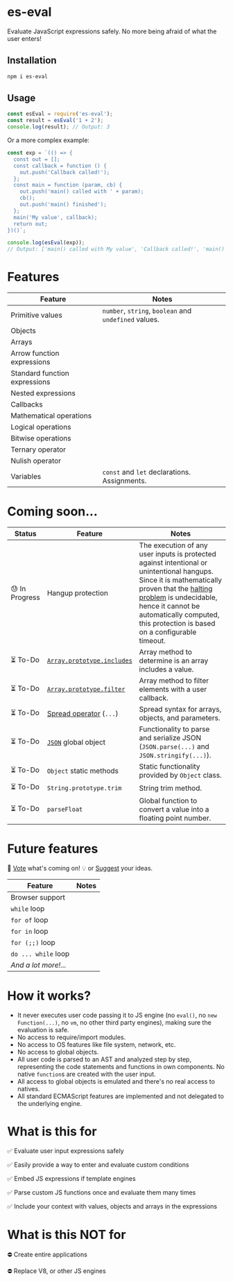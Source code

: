 # es-eval

Evaluate JavaScript expressions safely.
No more being afraid of what the user enters!

## Installation

```bash
npm i es-eval
```

## Usage

```js
const esEval = require('es-eval');
const result = esEval('1 + 2');
console.log(result); // Output: 3
```

Or a more complex example:

```js
const exp = `(() => {
  const out = [];
  const callback = function () {
    out.push('Callback called!');
  };
  const main = function (param, cb) {
    out.push('main() called with ' + param);
    cb();
    out.push('main() finished');
  };
  main('My value', callback);
  return out;
})()`;

console.log(esEval(exp));
// Output: ['main() called with My value', 'Callback called!', 'main() finished']
```

# Features

| Feature | Notes |
|---------|-------|
| Primitive values | `number`, `string`, `boolean` and `undefined` values. |
| Objects | |
| Arrays | |
| Arrow function expressions | |
| Standard function expressions | |
| Nested expressions | |
| Callbacks | |
| Mathematical operations | |
| Logical operations | |
| Bitwise operations | |
| Ternary operator | |
| Nulish operator | |
| Variables | `const` and `let` declarations. Assignments. |

# Coming soon...

| Status | Feature | Notes |
|--------|---------|-------|
| 😓 In Progress | Hangup protection | The execution of any user inputs is protected against intentional or unintentional hangups. Since it is mathematically proven that the [halting problem](https://en.wikipedia.org/wiki/Halting_problem) is undecidable, hence it cannot be automatically computed, this protection is based on a configurable timeout. |
| :hourglass_flowing_sand: To-Do | [`Array.prototype.includes`](https://developer.mozilla.org/en-US/docs/Web/JavaScript/Reference/Global_Objects/Array/includes) | Array method to determine is an array includes a value. |
| :hourglass_flowing_sand: To-Do | [`Array.prototype.filter`](https://developer.mozilla.org/en-US/docs/Web/JavaScript/Reference/Global_Objects/Array/filter) | Array method to filter elements with a user callback. |
| :hourglass_flowing_sand: To-Do | [Spread operator](https://developer.mozilla.org/en-US/docs/Web/JavaScript/Reference/Operators/Spread_syntax) (`...`) | Spread syntax for arrays, objects, and parameters. |
| :hourglass_flowing_sand: To-Do | [`JSON`](https://developer.mozilla.org/en-US/docs/Web/JavaScript/Reference/Global_Objects/JSON) global object | Functionality to parse and serialize JSON (`JSON.parse(...)` and `JSON.stringify(...)`). |
| :hourglass_flowing_sand: To-Do | `Object` static methods | Static functionality provided by `Object` class. |
| :hourglass_flowing_sand: To-Do | `String.prototype.trim` | String trim method. |
| :hourglass_flowing_sand: To-Do | `parseFloat` | Global function to convert a value into a floating point number. |

# Future features

:incoming_envelope: [Vote](http://etc.ch/YzCv) what's coming on! :bulb: or [Suggest](https://github.com/danielduarte/es-eval/issues/new) your ideas.

| Feature | Notes |
|---------|-------|
| Browser support | |
| `while` loop | |
| `for of` loop | |
| `for in` loop | |
| `for (;;)` loop | |
| `do ... while` loop | |
| *And a lot more!...* | |

# How it works?

- It never executes user code passing it to JS engine (no `eval()`, no `new Function(...)`, no `vm`, no other third party engines), making sure the evaluation is safe.
- No access to require/import modules.
- No access to OS features like file system, network, etc.
- No access to global objects.
- All user code is parsed to an AST and analyzed step by step, representing the code statements and functions in own components. No native `function`s are created with the user input.
- All access to global objects is emulated and there's no real access to natives.
- All standard ECMAScript features are implemented and not delegated to the underlying engine.

# What is this for

:white_check_mark: Evaluate user input expressions safely

:white_check_mark: Easily provide a way to enter and evaluate custom conditions 

:white_check_mark: Embed JS expressions if template engines

:white_check_mark: Parse custom JS functions once and evaluate them many times

:white_check_mark: Include your context with values, objects and arrays in the expressions


# What is this **NOT** for

:no_entry: Create entire applications

:no_entry: Replace V8, or other JS engines
